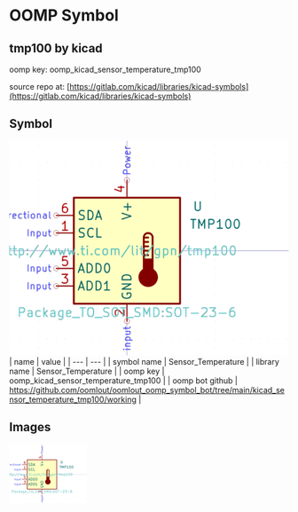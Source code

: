 # OOMP Symbol  
## tmp100  by kicad  
  
oomp key: oomp_kicad_sensor_temperature_tmp100  
  
source repo at: [https://gitlab.com/kicad/libraries/kicad-symbols](https://gitlab.com/kicad/libraries/kicad-symbols)  
## Symbol  
  
[![working.png](working_600.png)](working.png)  
| name | value | 
| --- | --- | 
| symbol name | Sensor_Temperature | 
| library name | Sensor_Temperature | 
| oomp key | oomp_kicad_sensor_temperature_tmp100 | 
| oomp bot github | https://github.com/oomlout/oomlout_oomp_symbol_bot/tree/main/kicad_sensor_temperature_tmp100/working | 
## Images  
  
[![working.png](working_140.png)](working.png)  
